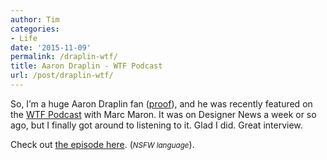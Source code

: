 ```yaml
---
author: Tim
categories:
- Life
date: '2015-11-09'
permalink: /draplin-wtf/
title: Aaron Draplin - WTF Podcast
url: /post/draplin-wtf/
---
```


So, I&#8217;m a huge Aaron Draplin fan ([proof][1]), and he was recently featured on the [WTF Podcast][2] with Marc Maron. It was on Designer News a week or so ago, but I finally got around to listening to it. Glad I did. Great interview.

Check out [the episode here][2]. (*<small>NSFW language</small>*).

 [1]: https://instagram.com/p/2IAym6JGzZ/
 [2]: http://www.wtfpod.com/podcast/episodes/episode_649_-_aaron_draplin
 